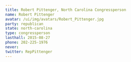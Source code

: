```yaml
---
title: Robert Pittenger, North Carolina Congressperson
name: Robert Pittenger
avatar: /ui/img/avatars/Robert_Pittenger.jpg
party: republican
state: north-carolina
type: congressperson
lasthall: 2015-08-27
phone: 202-225-1976
never: 
twitter: RepPittenger
---
```

